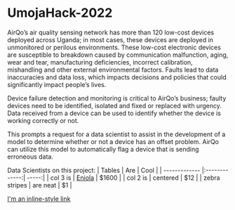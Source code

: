 # UmojaHack-2022
AirQo’s air quality sensing network has more than 120 low-cost devices deployed across Uganda; in most cases, these devices are deployed in unmonitored or perilous environments. These low-cost electronic devices are susceptible to breakdown caused by communication malfunction, aging, wear and tear, manufacturing deficiencies, incorrect calibration, mishandling and other external environmental factors. Faults lead to data inaccuracies and data loss, which impacts decisions and policies that could significantly impact people’s lives.

Device failure detection and monitoring is critical to AirQo’s business; faulty devices need to be identified, isolated and fixed or replaced with urgency. Data received from a device can be used to identify whether the device is working correctly or not.

This prompts a request for a data scientist to assist in the development of a model to determine whether or not a device has an offset problem. AirQo can utilize this model to automatically flag a device that is sending erroneous data.



Data Scientists on this project:
| Tables        | Are           | Cool  |
| ------------- |:-------------:| -----:|
| col 3 is      | [Eniola](https://www.linkedin.com/in/eniola-olaleye-361b39160?lipi=urn%3Ali%3Apage%3Ad_flagship3_detail_base%3BTMDoKPPWSj2dqCyoEO2SPQ%3D%3D) | $1600 |
| col 2 is      | centered      |   $12 |
| zebra stripes | are neat      |    $1 |

[I'm an inline-style link](https://www.google.com)
